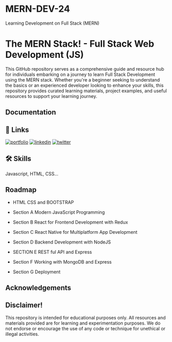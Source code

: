 # MERN-DEV-24
Learning Development on Full Stack (MERN) 


# The MERN Stack! - Full Stack Web Development (JS)

This GitHub repository serves as a comprehensive guide and resource hub for individuals embarking on a journey to learn Full Stack Development using the MERN stack. Whether you're a beginner seeking to understand the basics or an experienced developer looking to enhance your skills, this repository provides curated learning materials, project examples, and useful resources to support your learning journey.


## Documentation



## 🔗 Links
[![portfolio](https://img.shields.io/badge/my_portfolio-000?style=for-the-badge&logo=ko-fi&logoColor=white)]()
[![linkedin](https://img.shields.io/badge/linkedin-0A66C2?style=for-the-badge&logo=linkedin&logoColor=white)](https://www.linkedin.com/adib-sadman)
[![twitter](https://img.shields.io/badge/twitter-1DA1F2?style=for-the-badge&logo=twitter&logoColor=white)](https://twitter.com/)


## 🛠 Skills
Javascript, HTML, CSS...


## Roadmap

- HTML CSS and BOOTSTRAP

- Section A Modern JavaScript Programming
- Section B React for Frontend Development with Redux
- Section C React Native for Multiplatform App Development
- Section D Backend Development with NodeJS
- SECTION E REST ful API and Express
- Section F Working with MongoDB and Express
- Section G Deployment


## Acknowledgements



## Disclaimer!

This repository is intended for educational purposes only. All resources and materials provided are for learning and experimentation purposes. We do not endorse or encourage the use of any code or technique for unethical or illegal activities.
